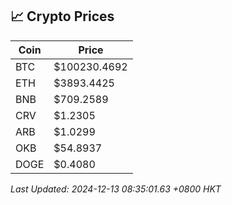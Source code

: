## 📈 Crypto Prices

| Coin | Price |
| ---- | ----- |
| BTC | $100230.4692 |
| ETH | $3893.4425 |
| BNB | $709.2589 |
| CRV | $1.2305 |
| ARB | $1.0299 |
| OKB | $54.8937 |
| DOGE | $0.4080 |

_Last Updated: 2024-12-13 08:35:01.63 +0800 HKT_